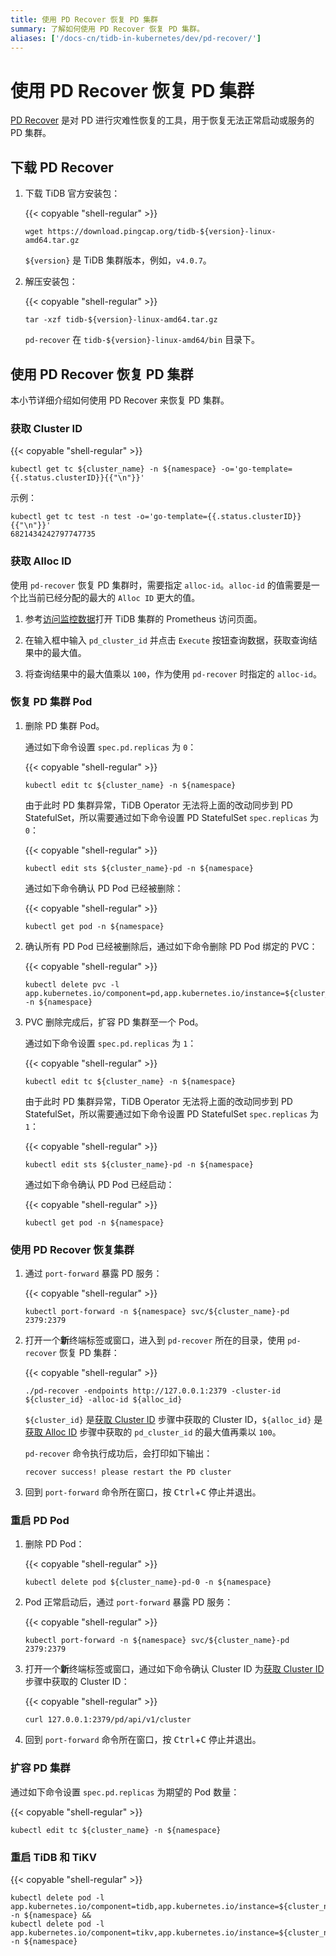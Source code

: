 ```yaml
---
title: 使用 PD Recover 恢复 PD 集群
summary: 了解如何使用 PD Recover 恢复 PD 集群。
aliases: ['/docs-cn/tidb-in-kubernetes/dev/pd-recover/']
---
```


# 使用 PD Recover 恢复 PD 集群

[PD Recover](https://pingcap.com/docs-cn/stable/reference/tools/pd-recover) 是对 PD 进行灾难性恢复的工具，用于恢复无法正常启动或服务的 PD 集群。

## 下载 PD Recover

1. 下载 TiDB 官方安装包：

    {{< copyable "shell-regular" >}}

    ```shell
    wget https://download.pingcap.org/tidb-${version}-linux-amd64.tar.gz
    ```

    `${version}` 是 TiDB 集群版本，例如，`v4.0.7`。

2. 解压安装包：

    {{< copyable "shell-regular" >}}

    ```shell
    tar -xzf tidb-${version}-linux-amd64.tar.gz
    ```

    `pd-recover` 在 `tidb-${version}-linux-amd64/bin` 目录下。

## 使用 PD Recover 恢复 PD 集群

本小节详细介绍如何使用 PD Recover 来恢复 PD 集群。

### 获取 Cluster ID

{{< copyable "shell-regular" >}}

```shell
kubectl get tc ${cluster_name} -n ${namespace} -o='go-template={{.status.clusterID}}{{"\n"}}'
```

示例：

```
kubectl get tc test -n test -o='go-template={{.status.clusterID}}{{"\n"}}'
6821434242797747735
```

### 获取 Alloc ID

使用 `pd-recover` 恢复 PD 集群时，需要指定 `alloc-id`。`alloc-id` 的值需要是一个比当前已经分配的最大的 `Alloc ID` 更大的值。

1. 参考[访问监控数据](monitor-a-tidb-cluster.md#访问监控数据)打开 TiDB 集群的 Prometheus 访问页面。

2. 在输入框中输入 `pd_cluster_id` 并点击 `Execute` 按钮查询数据，获取查询结果中的最大值。

3. 将查询结果中的最大值乘以 `100`，作为使用 `pd-recover` 时指定的 `alloc-id`。

### 恢复 PD 集群 Pod

1. 删除 PD 集群 Pod。

    通过如下命令设置 `spec.pd.replicas` 为 `0`：

    {{< copyable "shell-regular" >}}

    ```shell
    kubectl edit tc ${cluster_name} -n ${namespace}
    ```

    由于此时 PD 集群异常，TiDB Operator 无法将上面的改动同步到 PD StatefulSet，所以需要通过如下命令设置 PD StatefulSet `spec.replicas` 为 `0`：

    {{< copyable "shell-regular" >}}

    ```shell
    kubectl edit sts ${cluster_name}-pd -n ${namespace}
    ```

    通过如下命令确认 PD Pod 已经被删除：

    {{< copyable "shell-regular" >}}

    ```shell
    kubectl get pod -n ${namespace}
    ```

2. 确认所有 PD Pod 已经被删除后，通过如下命令删除 PD Pod 绑定的 PVC：

    {{< copyable "shell-regular" >}}

    ```shell
    kubectl delete pvc -l app.kubernetes.io/component=pd,app.kubernetes.io/instance=${cluster_name} -n ${namespace}
    ```

3. PVC 删除完成后，扩容 PD 集群至一个 Pod。

    通过如下命令设置 `spec.pd.replicas` 为 `1`：

    {{< copyable "shell-regular" >}}

    ```shell
    kubectl edit tc ${cluster_name} -n ${namespace}
    ```

    由于此时 PD 集群异常，TiDB Operator 无法将上面的改动同步到 PD StatefulSet，所以需要通过如下命令设置 PD StatefulSet `spec.replicas` 为 `1`：

    {{< copyable "shell-regular" >}}

    ```shell
    kubectl edit sts ${cluster_name}-pd -n ${namespace}
    ```

    通过如下命令确认 PD Pod 已经启动：

    {{< copyable "shell-regular" >}}

    ```shell
    kubectl get pod -n ${namespace}
    ```

### 使用 PD Recover 恢复集群

1. 通过 `port-forward` 暴露 PD 服务：

    {{< copyable "shell-regular" >}}

    ```shell
    kubectl port-forward -n ${namespace} svc/${cluster_name}-pd 2379:2379
    ```

2. 打开一个**新**终端标签或窗口，进入到 `pd-recover` 所在的目录，使用 `pd-recover` 恢复 PD 集群：

    {{< copyable "shell-regular" >}}

    ```shell
    ./pd-recover -endpoints http://127.0.0.1:2379 -cluster-id ${cluster_id} -alloc-id ${alloc_id}
    ```

    `${cluster_id}` 是[获取 Cluster ID](#获取-cluster-id) 步骤中获取的 Cluster ID，`${alloc_id}` 是[获取 Alloc ID](#获取-alloc-id) 步骤中获取的 `pd_cluster_id` 的最大值再乘以 `100`。

    `pd-recover` 命令执行成功后，会打印如下输出：

    ```shell
    recover success! please restart the PD cluster
    ```

3. 回到 `port-forward` 命令所在窗口，按 <kbd>Ctrl</kbd>+<kbd>C</kbd> 停止并退出。

### 重启 PD Pod

1. 删除 PD Pod：

    {{< copyable "shell-regular" >}}

    ```shell
    kubectl delete pod ${cluster_name}-pd-0 -n ${namespace}
    ```

2. Pod 正常启动后，通过 `port-forward` 暴露 PD 服务：

    {{< copyable "shell-regular" >}}

    ```shell
    kubectl port-forward -n ${namespace} svc/${cluster_name}-pd 2379:2379
    ```

3. 打开一个**新**终端标签或窗口，通过如下命令确认 Cluster ID 为[获取 Cluster ID](#获取-cluster-id) 步骤中获取的 Cluster ID：

    {{< copyable "shell-regular" >}}

    ```shell
    curl 127.0.0.1:2379/pd/api/v1/cluster
    ```

4. 回到 `port-forward` 命令所在窗口，按 <kbd>Ctrl</kbd>+<kbd>C</kbd> 停止并退出。

### 扩容 PD 集群

通过如下命令设置 `spec.pd.replicas` 为期望的 Pod 数量：

{{< copyable "shell-regular" >}}

```shell
kubectl edit tc ${cluster_name} -n ${namespace}
```

### 重启 TiDB 和 TiKV

{{< copyable "shell-regular" >}}

```shell
kubectl delete pod -l app.kubernetes.io/component=tidb,app.kubernetes.io/instance=${cluster_name} -n ${namespace} && 
kubectl delete pod -l app.kubernetes.io/component=tikv,app.kubernetes.io/instance=${cluster_name} -n ${namespace}
```
